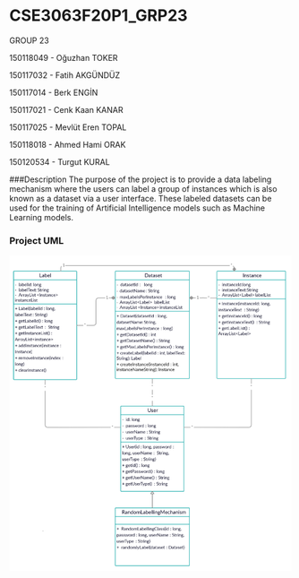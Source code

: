 # CSE3063F20P1_GRP23

GROUP 23


150118049 - Oğuzhan TOKER  

150117032 - Fatih AKGÜNDÜZ 

150117014 - Berk ENGİN 

150117021 - Cenk Kaan KANAR 

150117025 - Mevlüt Eren TOPAL 

150118018 - Ahmed Hami ORAK 

150120534 - Turgut KURAL 


###Description
The purpose of the project is to provide a data labeling mechanism where the users can
label a group of instances which is also known as a dataset via a user interface. These labeled
datasets can be used for the training of Artificial Intelligence models such as Machine Learning
models.


### Project UML

![Alt text](UML_New.jpg?raw=true "Title")  

